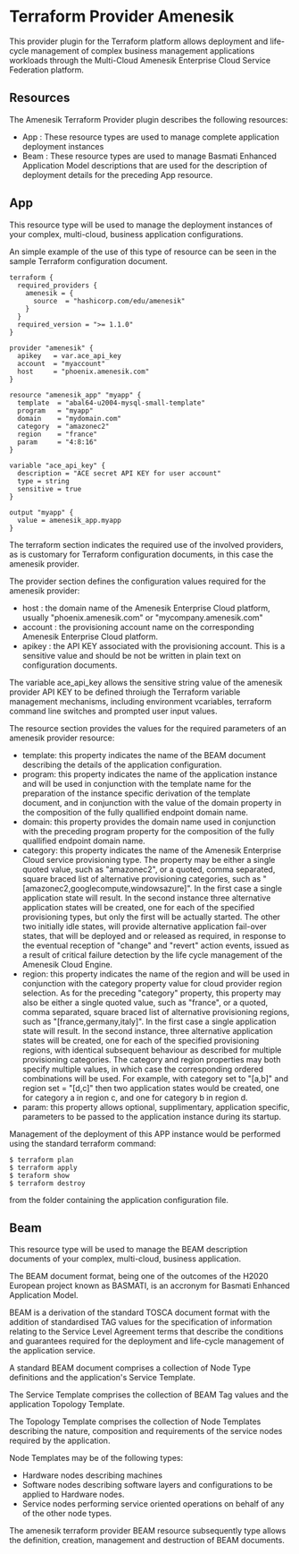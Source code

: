 # Terraform Provider Amenesik

This provider plugin for the Terraform platform allows deployment and life-cycle management of complex business management applications workloads through the Multi-Cloud Amenesik Enterprise Cloud Service Federation platform.

## Resources
The Amenesik Terraform Provider plugin describes the following resources:

- App : These resource types are used to manage complete application deployment instances
- Beam : These resource types are used to manage Basmati Enhanced Application Model descriptions that are used for the description of deployment details for the preceding App resource.

## App
This resource type will be used to manage the deployment instances of your complex, multi-cloud, business application configurations.

An simple example of the use of this type of resource can be seen in the sample Terraform configuration document.

  
    terraform {
      required_providers {
        amenesik = {
          source  = "hashicorp.com/edu/amenesik"
        }
      }
      required_version = ">= 1.1.0"
    }
    
    provider "amenesik" {
      apikey   = var.ace_api_key
      account  = "myaccount"
      host     = "phoenix.amenesik.com"
    }
    
    resource "amenesik_app" "myapp" {
      template  = "abal64-u2004-mysql-small-template"
      program   = "myapp"
      domain    = "mydomain.com"
      category  = "amazonec2"
      region    = "france"
      param     = "4:8:16"
    }
  
    variable "ace_api_key" {
      description = "ACE secret API KEY for user account"
      type = string
      sensitive = true
    }
    
    output "myapp" {
      value = amenesik_app.myapp
    }

The terraform section indicates the required use of the involved providers, as is customary for Terraform configuration documents, in this case the amenesik provider.

The provider section defines the configuration values required for the amenesik provider:
- host : the domain name of the Amenesik Enterprise Cloud platform, usually "phoenix.amenesik.com" or "mycompany.amenesik.com"
- account : the provisioning account name on the corresponding Amenesik Enterprise Cloud platform.
- apikey : the API KEY associated with the provisioning account. This is a sensitive value and should be not be written in plain text on configuration documents.

The variable ace_api_key allows the sensitive string value of the amenesik provider API KEY to be defined throiugh the Terraform variable management mechanisms, including environment vcariables, terraform command line switches and prompted user input values.

The resource section provides the values for the required parameters of an amenesik provider resource:
- template: this property indicates the name of the BEAM document describing the details of the application configuration.
- program: this property indicates the name of the application instance and will be used in conjunction with the template name for the preparation of the instance specific derivation of the template document, and in conjunction with the value of the domain property in the composition of the fully quallified endpoint domain name.
- domain: this property provides the domain name used in conjunction with the preceding program property for the composition of the fully quallified endpoint domain name.
- category: this property indicates the name of the Amenesik Enterprise Cloud service provisioning type.  The property may be either a single quoted value, such as "amazonec2", or a quoted, comma separated, square braced list of alternative provisioning categories, such as "[amazonec2,googlecompute,windowsazure]". In the first case a single application state will result. In the second instance three alternative application states will be created, one for each of the specified provisioning types, but only the first will be actually started. The other two initially idle states,  will provide alternative application fail-over states, that will be deployed and or released as required, in response to the eventual reception of "change" and "revert" action events, issued as a result of critical failure detection by the life cycle management of the Amenesik Cloud Engine.  
- region: this property indicates the name of the region and will be used in conjunction with the category property value for cloud provider region selection. As for the preceding "category" property, this property may also be either a single quoted value, such as "france", or a quoted, comma separated, square braced list of alternative provisioning regions, such as "[france,germany,italy]". In the first case a single application state will result. In the second instance, three alternative application states will be created, one for each of the specified provisioning regions, with identical subsequent behaviour as described for multiple provisioning categories. The category and region properties may both specify multiple values, in which case the corresponding ordered combinations will be used. For example, with category set to "[a,b]" and region set = "[d,c]" then two application states would be created, one for category a in region c, and one for category b in region d.
- param: this property allows optional, supplimentary, application specific, parameters to be passed to the application instance during its startup.

Management of the deployment of this APP instance would be performed using the standard terraform command:

    $ terraform plan
    $ terraform apply
    $ teraform show
    $ terraform destroy 

from the folder containing the application configuration file.

## Beam
This resource type will be used to manage the BEAM description documents of your complex, multi-cloud, business application.

The BEAM document format, being one of the outcomes of the H2020 European project known as BASMATI, is an accronym for Basmati Enhanced Application Model.

BEAM is a derivation of the standard TOSCA document format with the addition of standardised TAG values for the specification of information relating to the Service Level Agreement terms that describe the conditions and guarantees required for the deployment and life-cycle management of the application service.

A standard BEAM document comprises a collection of Node Type definitions and the application's Service Template.

The Service Template comprises the collection of BEAM Tag values and the application Topology Template.

The Topology Template comprises the collection of Node Templates describing the nature, composition and requirements of the service nodes required by the application.

Node Templates may be of the following types:
- Hardware nodes describing machines
- Software nodes describing software layers and configurations to be applied to Hardware nodes.
- Service nodes performing service oriented operations on behalf of any of the other node types.

The amenesik terraform provider BEAM resource subsequently type allows the definition, creation, management and destruction of BEAM documents.








  

